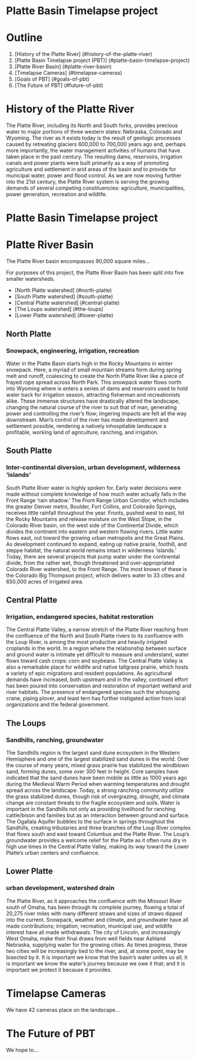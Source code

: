 Platte Basin Timelapse project
=====
# Outline

1. [History of the Platte River] (#history-of-the-platte-river)
2. [Platte Basin Timelapse project (PBT)] (#platte-basin-timelapse-project)
3. [Platte River Basin] (#platte-river-basin)
4. [Timelapse Cameras] (#timelapse-cameras)
4. [Goals of PBT] (#goals-of-pbt)
5. [The Future of PBT] (#future-of-pbt)

# History of the Platte River
The Platte River, including its North and South forks, provides precious water to major portions of three western states: Nebraska, Colorado and Wyoming. The river as it exists today is the result of geologic processes caused by retreating glaciers 600,000 to 700,000 years ago and, perhaps more importantly, the water management activities of humans that have taken place in the past century. The resulting dams, reservoirs, irrigation canals and power plants were built primarily as a way of promoting agriculture and settlement in arid areas of the basin and to provide for municipal water, power and flood control. As we are now moving further into the 21st century, the Platte River system is serving the growing demands of several competing constituencies: agriculture, municipalities, power generation, recreation and wildlife.

# Platte Basin Timelapse project

# Platte River Basin
The Platte River basin encompasses 90,000 square miles...

For purposes of this project, the Platte River Basin has been split into five smaller watersheds.

* [North Platte watershed] (#north-platte)
* [South Platte watershed] (#south-platte)
* [Central Platte watershed] (#central-platte)
* [The Loups watershed] (#the-loups)
* [Lower Platte watershed] (#lower-platte)

## North Platte
### Snowpack, engineering, irrigation, recreation
Water in the Platte Basin starts high in the Rocky Mountains in winter snowpack. Here, a myriad of small mountain streams form during spring melt and runoff, coalescing to create the North Platte River like a piece of frayed rope spread across North Park. This snowpack water flows north into Wyoming where is enters a series of dams and reservoirs used to hold water back for irrigation season, attracting fisherman and recreationists alike. These immense structures have drastically altered the landscape, changing the natural course of the river to suit that of man, generating power and controlling the river’s flow; lingering impacts are felt all the way downstream. Man’s control of the river has made development and settlement possible, rendering a natively inhospitable landscape a profitable, working land of agriculture, ranching, and irrigation.

## South Platte
### Inter-continental diversion, urban development, wilderness ‘islands’
South Platte River water is highly spoken for. Early water decisions were made without complete knowledge of how much water actually falls in the Front Range ‘rain shadow.’ The Front Range Urban Corridor, which includes the greater Denver metro, Boulder, Fort Collins, and Colorado Springs, receives little rainfall throughout the year. Fronts, pushed west to east, hit the Rocky Mountains and release moisture on the West Slope, in the Colorado River basin, on the west side of the Continental Divide, which divides the continent into eastern and western flowing rivers. Little water flows east, out toward the growing urban metropolis and the Great Plains. As development continued to expand, eating up native prairie, foothill, and steppe habitat, the natural world remains intact in wilderness ‘islands.’ Today, there are several projects that pump water under the continental divide, from the rather wet, though threatened and over-appropriated Colorado River watershed, to the Front Range. The most known of these is the Colorado Big Thompson project, which delivers water to 33 cities and 650,000 acres of irrigated area.

## Central Platte
### Irrigation, endangered species, habitat restoration
The Central Platte Valley, a narrow stretch of the Platte River reaching from the confluence of the North and South Platte rivers to its confluence with the Loup River, is among the most productive and heavily irrigated croplands in the world. In a region where the relationship between surface and ground water is intimate yet difficult to measure and understand, water flows toward cash crops: corn and soybeans. The Central Platte Valley is also a remarkable place for wildlife and native tallgrass prairie, which hosts a variety of epic migrations and resident populations. As agricultural demands have increased, both upstream and in the valley, continued effort has been poured into conservation and restoration of important wetland and river habitats. The presence of endangered species such the whooping crane, piping plover, and least tern has further instigated action from local organizations and the federal government.

## The Loups
### Sandhills, ranching, groundwater
The Sandhills region is the largest sand dune ecosystem in the Western Hemisphere and one of the largest stabilized sand dunes in the world. Over the course of many years, mixed grass prairie has stabilized the windblown sand, forming dunes, some over 300 feet in height. Core samples have indicated that the sand dunes have been mobile as little as 1000 years ago during the Medieval Warm Period when warming temperatures and drought spread across the landscape. Today, a strong ranching community utilize the grass stabilized dunes, though risk of overgrazing, drought, and climate change are constant threats to the fragile ecosystem and soils. Water is important in the Sandhills not only as providing livelihood for ranching cattle/bison and families but as an interaction between ground and surface. The Ogallala Aquifer bubbles to the surface in springs throughout the Sandhills, creating tributaries and three branches of the Loup River complex that flows south and east toward Columbus and the Platte River. The Loup’s groundwater provides a welcome relief for the Platte as it often runs dry in high use times in the Central Platte Valley, making its way toward the Lower Platte’s urban centers and confluence.

## Lower Platte
### urban development, watershed drain
The Platte River, as it approaches the confluence with the Missouri River south of Omaha, has been through its complete journey, flowing a total of 20,275 river miles with many different straws and sizes of straws dipped into the current. Snowpack, weather and climate, and groundwater have all made contributions; irrigation, recreation, municipal use, and wildlife interest have all made withdrawals. The city of Lincoln, and increasingly West Omaha, make their final draws from well fields near Ashland Nebraska, supplying water for the growing cities. As times progress, these two cities will be increasingly tied to the river, and, at some point, may be bisected by it. It is important we know that the basin’s water unites us all; it is important we know the water’s journey because we owe it that; and it is important we protect it because it provides.

# Timelapse Cameras
We have 42 cameras place on the landscape...

# The Future of PBT
We hope to...